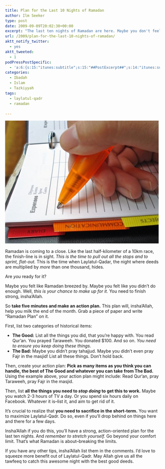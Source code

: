 ```yaml
---
title: Plan for the Last 10 Nights of Ramadan
author: Ilm Seeker
type: post
date: 2009-09-09T20:02:30+00:00
excerpt: "The last ten nights of Ramadan are here. Maybe you don't feel so good about the few good deeds you did; well, now is the chance to make up for that. Laylatul-Qadar is coming. We give you insha'Allah a quick five-minute method to create a strong action plan for the last ten nights."
url: /2009/plan-for-the-last-10-nights-of-ramadan/
aktt_notify_twitter:
  - yes
aktt_tweeted:
  - 1
podPressPostSpecific:
  - 'a:6:{s:15:"itunes:subtitle";s:15:"##PostExcerpt##";s:14:"itunes:summary";s:15:"##PostExcerpt##";s:15:"itunes:keywords";s:17:"##WordPressCats##";s:13:"itunes:author";s:10:"##Global##";s:15:"itunes:explicit";s:2:"No";s:12:"itunes:block";s:2:"No";}'
categories:
  - Ibadah
  - Islam
  - Tazkiyyah
tags:
  - laylatul-qadr
  - ramadan

---
```

<img src="/wp-content/uploads/planner.jpg" alt="make an action plan for the last ten nights of Ramadan" title="make an action plan for the last ten nights of Ramadan" class="alignnone size-full wp-image-1401" />

Ramadan is coming to a close. Like the last half-kilometer of a 10km race, the finish-line is in sight. _This is the time to pull out all the stops and to sprint, flat-out._ This is the time when Laylatul-Qadar, the night where deeds are multiplied by _more_ than one thousand, hides.

Are _you_ ready for it?

Maybe you felt like Ramadan breezed by. Maybe you felt like you didn&#8217;t do enough. Well, _this is your chance to make up for it._ You need to finish strong, insha&#8217;Allah.

So **take five minutes and make an action plan.** This plan will, insha&#8217;Allah, help you milk the end of the month. Grab a piece of paper and write &#8220;Ramadan Plan&#8221; on it.

First, list two categories of historical items:

  * **The Good:** List all the things you did, that you&#8217;re happy with. You read Qur&#8217;an. You prayed Taraweeh. You donated $100. And so on. _You need to ensure you keep doing these things._
  * **The Bad:** Maybe you didn&#8217;t pray tahajjud. Maybe you didn&#8217;t even pray Fajr in the masjid! List all these things. Don&#8217;t hold back.

Then, create your action plan: **Pick as many items as you think you can handle, the best of The Good and whatever you can take from The Bad.** Using the example above, your action plan might include: Read Qur&#8217;an, pray Taraweeh, pray Fajr in the masjid.

Then, list **all the things you need to _stop doing_ to get this to work.** Maybe you watch 2-3 hours of TV a day. Or you spend six hours daily on Facebook. Whatever it is&#8211;list it, and aim to get rid of it.

It&#8217;s crucial to realize that **you need to sacrifice in the short-term.** You want to maximize Laylatul-Qadr. Do so, even if you&#8217;ll drop behind on things here and there for a few days.

Insha&#8217;Allah if you do this, you&#8217;ll have a strong, action-oriented plan for the last ten nights. And _remember to stretch yourself._ Go beyond your comfort limit. That&#8217;s what Ramadan is about&#8211;breaking the limits.

If you have any other tips, insha&#8217;Allah list them in the comments. I&#8217;d love to squeeze more benefit out of Laylatul-Qadr. May Allah give us all the tawfeeq to catch this awesome night with the best good deeds.